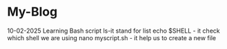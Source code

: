 # My-Blog 
10-02-2025
Learning Bash script
ls-it stand for list 
echo $SHELL - it check which shell we are using 
nano myscript.sh - it help us to create a new file 
